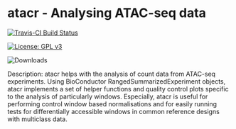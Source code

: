 # atacr - Analysing ATAC-seq data


[![Travis-CI Build Status](https://travis-ci.org/TeamMacLean/atacr.svg?branch=master)](https://travis-ci.org/TeamMacLean/atacr)

[![License: GPL v3](https://img.shields.io/badge/License-GPL%20v3-blue.svg)](http://www.gnu.org/licenses/gpl-3.0)

![Downloads](http://cranlogs.r-pkg.org/badges/grand-total/atacr)

Description: atacr helps with the analysis of count data from ATAC-seq experiments.
Using BioConductor RangedSummarizedExperiment objects, atacr implements a set of helper
functions and quality control plots specific to the analysis of particularly windows.
Especially, atacr is useful for performing control window based normalisations and for
easily running tests for differentially accessible windows in common reference designs with 
multiclass data.
